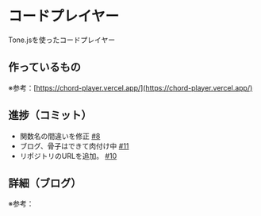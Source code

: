 # コードプレイヤー

Tone.jsを使ったコードプレイヤー

## 作っているもの

※参考：[https://chord-player.vercel.app/](https://chord-player.vercel.app/)

## 進捗（コミット）

- 関数名の間違いを修正 [#8](https://github.com/ryo-i/chord-player/issues/8)
- ブログ、骨子はできて肉付け中 [#11](https://github.com/ryo-i/chord-player/issues/11)
- リポジトリのURLを追加。 [#10](https://github.com/ryo-i/chord-player/issues/10)

## 詳細（ブログ）

※参考：[]()